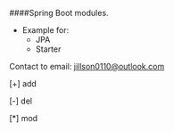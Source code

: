 ####Spring Boot modules.

* Example for:
    * JPA
    * Starter


Contact to email: [jillson0110@outlook.com](jillson0110@outlook.com)

[+] add

[-] del

[*] mod

